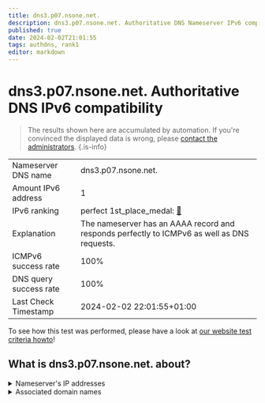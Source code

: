 ```yaml
---
title: dns3.p07.nsone.net.
description: dns3.p07.nsone.net. Authoritative DNS Nameserver IPv6 compatibility
published: true
date: 2024-02-02T21:01:55
tags: authdns, rank1
editor: markdown
---
```


# dns3.p07.nsone.net. Authoritative DNS IPv6 compatibility

> The results shown here are accumulated by automation. If you're convinced the displayed data is wrong, please [contact the administrators](/howto/chat). 
{.is-info}




|   |   |
| - | - |
| Nameserver DNS name | dns3.p07.nsone.net.
| Amount IPv6 address | 1
| IPv6 ranking | perfect 1st_place_medal: [🔗](/howto/ranking) |
| Explanation | The nameserver has an AAAA record and responds perfectly to ICMPv6 as well as DNS requests. |
| ICMPv6 success rate | 100%|
| DNS query success rate | 100% |
| Last Check Timestamp | 2024-02-02 22:01:55+01:00 |

To see how this test was performed, please have a look at [our website test criteria howto](/howto/testcriteria/authdns)!


## What is dns3.p07.nsone.net. about?




<details>
<summary>Nameserver's IP addresses</summary>

2620:4d:4000:6259:7:7:0:3

</details>



<details>
<summary>Associated domain names</summary>

spotify.com

</details>
